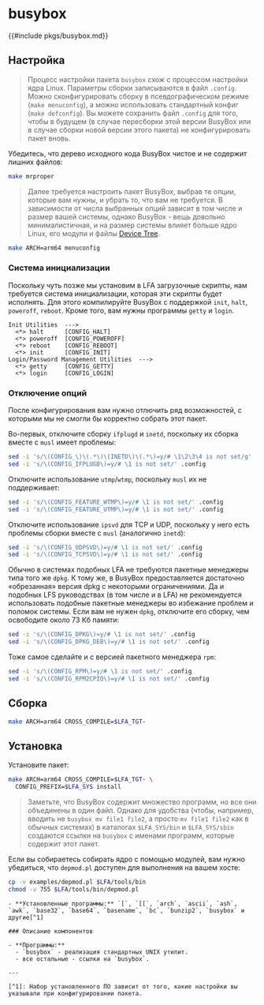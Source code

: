 # busybox

{{#include pkgs/busybox.md}}

## Настройка

> Процесс настройки пакета `busybox` схож с процессом настройки ядра Linux. Параметры сборки записываются в файл `.config`. Можно сконфигурировать сборку в псевдографическом режиме (`make menuconfig`), а можно использовать стандартный конфиг (`make defconfig`). Вы можете сохранить файл `.config` для того, чтобы в будущем (в случае пересборки этой версии BusyBox или в случае сборки новой версии этого пакета) не конфигурировать пакет вновь.

Убедитесь, что дерево исходного кода BusyBox чистое и не содержит лишних файлов:

```bash
make mrproper
```

> Далее требуется настроить пакет BusyBox, выбрав те опции, которые вам нужны, и убрать то, что вам не требуется. В зависимости от числа выбранных опций зависит в том числе и размер вашей системы, однако BusyBox - вещь довольно минималистичная, и на размер системы влияет больше ядро Linux, его модули и файлы [Device Tree](../additional/dtb.md).

```bash
make ARCH=arm64 menuconfig
```

### Система инициализации

Поскольку чуть позже мы установим в LFA загрузочные скрипты, нам требуется система инициализации, которая эти скрипты будет исполнять. Для этого компилируйте BusyBox с поддержкой `init`, `halt`, `poweroff`, `reboot`. Кроме того, вам нужны программы `getty` и `login`.

```
Init Utilities  --->
  <*> halt      [CONFIG_HALT]
  <*> poweroff  [CONFIG_POWEROFF]
  <*> reboot    [CONFIG_REBOOT]
  <*> init      [CONFIG_INIT]
Login/Password Management Utilities  --->
  <*> getty     [CONFIG_GETTY]
  <*> login     [CONFIG_LOGIN]
```

### Отключение опций

После конфигурирования вам нужно отлючить ряд возможностей, с которыми мы не смогли бы корректно собрать этот пакет.

Во-первых, отключите сборку `ifplugd` и `inetd`, поскольку их сборка вместе с `musl` имеет проблемы:

```bash
sed -i 's/\(CONFIG_\)\(.*\)\(INETD\)\(.*\)=y/# \1\2\3\4 is not set/g' .config
sed -i 's/\(CONFIG_IFPLUGD\)=y/# \1 is not set/' .config
```

Отключите использование `utmp`/`wtmp`, поскольку `musl` их не поддерживает:

```bash
sed -i 's/\(CONFIG_FEATURE_WTMP\)=y/# \1 is not set/' .config
sed -i 's/\(CONFIG_FEATURE_UTMP\)=y/# \1 is not set/' .config
```

Отключите использование `ipsvd` для TCP и UDP, поскольку у него есть проблемы сборки вместе с `musl` (аналогично `inetd`):

```bash
sed -i 's/\(CONFIG_UDPSVD\)=y/# \1 is not set/' .config
sed -i 's/\(CONFIG_TCPSVD\)=y/# \1 is not set/' .config
```

Обычно в системах подобных LFA не требуются пакетные менеджеры типа того же `dpkg`. К тому же, в BusyBox предоставляется достаточно «обрезанная» версия dpkg с некоторыми ограничениями. Да и подобных LFS руководствах (в том числе и в LFA) не рекомендуется использовать подобные пакетные менеджеры во избежание проблем и поломок системы. Если вам не нужен `dpkg`, отключите его сборку, чем освободите около 73 Кб памяти:

```bash
sed -i 's/\(CONFIG_DPKG\)=y/# \1 is not set/' .config
sed -i 's/\(CONFIG_DPKG_DEB\)=y/# \1 is not set/' .config
```

Тоже самое сделайте и с версией пакетного менеджера `rpm`:

```bash
sed -i 's/\(CONFIG_RPM\)=y/# \1 is not set/' .config
sed -i 's/\(CONFIG_RPM2CPIO\)=y/# \1 is not set/' .config
```

## Сборка

```bash
make ARCH=arm64 CROSS_COMPILE=$LFA_TGT-
```

## Установка

Установите пакет:

```bash
make ARCH=arm64 CROSS_COMPILE=$LFA_TGT- \
  CONFIG_PREFIX=$LFA_SYS install
```

> Заметьте, что BusyBox содержит множество программ, но все они объединены в один файл. Однако для удобства (чтобы, например, вводить не `busybox mv file1 file2`, а просто `mv file1 file2` как в обычных системах) в каталогах `$LFA_SYS/bin` и `$LFA_SYS/sbin` создаются ссылки на `busybox` с именами программ, которые содержит этот пакет.

Если вы собираетесь собирать ядро с помощью модулей, вам нужно убедиться, что `depmod.pl` доступен для выполнения на вашем хосте:

```bash
cp -v examples/depmod.pl $LFA/tools/bin
chmod -v 755 $LFA/tools/bin/depmod.pl
```

~~~admonish note title="Содержимое пакета" collapsible=true
- **Установленные программы:** `[`, `[[`, `arch`, `ascii`, `ash`, `awk`, `base32`, `base64`, `basename`, `bc`, `bunzip2`, `busybox` и другие[^1]

### Описание компонентов

- **Программы:**
  - `busybox` - реализация стандартных UNIX утилит.
  - все остальные - ссылки на `busybox`.

---

[^1]: Набор установленного ПО зависит от того, какие настройки вы указывали при конфигурировании пакета.
~~~

